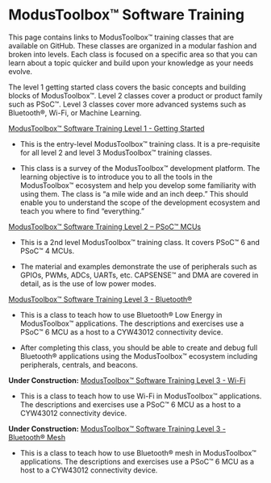 # ModusToolbox™ Software Training

This page contains links to ModusToolbox™ training classes that are available on GitHub. These classes are organized in a modular fashion and broken into levels. Each class is focused on a specific area so that you can learn about a topic quicker and build upon your knowledge as your needs evolve.

The level 1 getting started class covers the basic concepts and building blocks of ModusToolbox™. Level 2 classes cover a product or product family such as PSoC™. Level 3 classes cover more advanced systems such as Bluetooth®, Wi-Fi, or Machine Learning.

[ModusToolbox™ Software Training Level 1 - Getting Started](https://github.com/infineon/training-modustoolbox-level1-getting-started)

- This is the entry-level ModusToolbox™ training class. It is a pre-requisite for all level 2 and level 3 ModusToolbox™ training classes.

- This class is a survey of the ModusToolbox™ development platform.  The learning objective is to introduce you to all the tools in the ModusToolbox™ ecosystem and help you develop some familiarity with using them.  The class is “a mile wide and an inch deep.”  This should enable you to understand the scope of the development ecosystem and teach you where to find “everything.”

[ModusToolbox™ Software Training Level 2 – PSoC™ MCUs](https://github.com/infineon/training-modustoolbox-level2-psoc)

- This is a 2nd level ModusToolbox™ training class. It covers PSoC™ 6 and PSoC™ 4 MCUs.

- The material and examples demonstrate the use of peripherals such as GPIOs, PWMs, ADCs,
UARTs, etc. CAPSENSE™ and DMA are covered in detail, as is the use of low power modes.

[ModusToolbox™ Software Training Level 3 - Bluetooth®](https://github.com/infineon/training-modustoolbox-level3-bluetooth)

- This is a class to teach how to use Bluetooth® Low Energy in ModusToolbox™ applications. The descriptions and exercises use a PSoC™ 6 MCU as a host to a CYW43012 connectivity device.

- After completing this class, you should be able to create and debug full Bluetooth® applications using the ModusToolbox™ ecosystem including peripherals, centrals, and beacons.

**Under Construction:** [ModusToolbox™ Software Training Level 3 - Wi-Fi](https://github.com/infineon/training-modustoolbox-level3-wifi)

- This is a class to teach how to use Wi-Fi in ModusToolbox™ applications. The descriptions and exercises use a PSoC™ 6 MCU as a host to a CYW43012 connectivity device.

**Under Construction:** [ModusToolbox™ Software Training Level 3 - Bluetooth® Mesh](https://github.com/infineon/training-modustoolbox-level3-bluetooth-mesh)

- This is a class to teach how to use Bluetooth® mesh in ModusToolbox™ applications. The descriptions and exercises use a PSoC™ 6 MCU as a host to a CYW43012 connectivity device.
